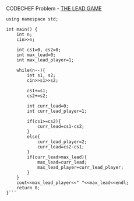 CODECHEF Problem - [THE LEAD GAME](https://www.codechef.com/problems/TLG)

```#include <bits/stdc++.h>
using namespace std;

int main() {
	int n;
	cin>>n;
	
	int cs1=0, cs2=0;
	int max_lead=0;
	int max_lead_player=1;
	
	while(n--){
	    int s1, s2;
	    cin>>s1>>s2;
	    
	    cs1+=s1;
	    cs2+=s2;
	    
	    int curr_lead=0;
	    int curr_lead_player=1;
	    
	    if(cs1>=cs2){
	        curr_lead=cs1-cs2;
	    }
	    else{
	        curr_lead_player=2;
	        curr_lead=cs2-cs1;
	    }
	    if(curr_lead>max_lead){
	        max_lead=curr_lead;
	        max_lead_player=curr_lead_player;
	    }
	}
	cout<<max_lead_player<<" "<<max_lead<<endl;
	return 0;
}```